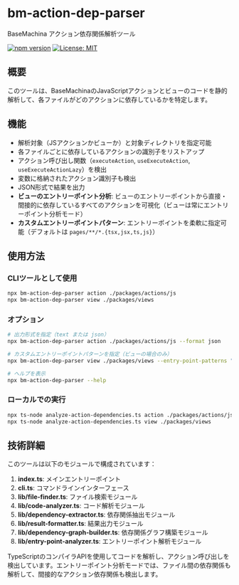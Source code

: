 # bm-action-dep-parser

BaseMachina アクション依存関係解析ツール

[![npm version](https://img.shields.io/npm/v/bm-action-dep-parser.svg)](https://www.npmjs.com/package/bm-action-dep-parser)
[![License: MIT](https://img.shields.io/badge/License-MIT-yellow.svg)](https://opensource.org/licenses/MIT)

## 概要

このツールは、BaseMachinaのJavaScriptアクションとビューのコードを静的解析して、各ファイルがどのアクションに依存しているかを特定します。

## 機能

- 解析対象（JSアクションかビューか）と対象ディレクトリを指定可能
- 各ファイルごとに依存しているアクションの識別子をリストアップ
- アクション呼び出し関数（`executeAction`, `useExecuteAction`, `useExecuteActionLazy`）を検出
- 変数に格納されたアクション識別子も検出
- JSON形式で結果を出力
- **ビューのエントリーポイント分析**: ビューのエントリーポイントから直接・間接的に依存しているすべてのアクションを可視化（ビューは常にエントリーポイント分析モード）
- **カスタムエントリーポイントパターン**: エントリーポイントを柔軟に指定可能（デフォルトは `pages/**/*.{tsx,jsx,ts,js}`）

## 使用方法

### CLIツールとして使用

```bash
npx bm-action-dep-parser action ./packages/actions/js
npx bm-action-dep-parser view ./packages/views
```

### オプション

```bash
# 出力形式を指定（text または json）
npx bm-action-dep-parser action ./packages/actions/js --format json

# カスタムエントリーポイントパターンを指定（ビューの場合のみ）
npx bm-action-dep-parser view ./packages/views --entry-point-patterns "**/*.tsx"

# ヘルプを表示
npx bm-action-dep-parser --help
```

### ローカルでの実行

```bash
npx ts-node analyze-action-dependencies.ts action ./packages/actions/js
npx ts-node analyze-action-dependencies.ts view ./packages/views
```

## 技術詳細

このツールは以下のモジュールで構成されています：

1. **index.ts**: メインエントリーポイント
2. **cli.ts**: コマンドラインインターフェース
3. **lib/file-finder.ts**: ファイル検索モジュール
4. **lib/code-analyzer.ts**: コード解析モジュール
5. **lib/dependency-extractor.ts**: 依存関係抽出モジュール
6. **lib/result-formatter.ts**: 結果出力モジュール
7. **lib/dependency-graph-builder.ts**: 依存関係グラフ構築モジュール
8. **lib/entry-point-analyzer.ts**: エントリーポイント解析モジュール

TypeScriptのコンパイラAPIを使用してコードを解析し、アクション呼び出しを検出しています。エントリーポイント分析モードでは、ファイル間の依存関係も解析して、間接的なアクション依存関係も検出します。
